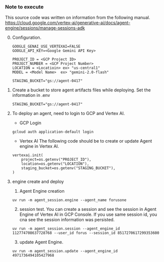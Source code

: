 ### Note to execute

This source code was written on information from the following manual.   
https://cloud.google.com/vertex-ai/generative-ai/docs/agent-engine/sessions/manage-sessions-adk

0. Configuration.
    ```
    GOOGLE_GENAI_USE_VERTEXAI=FALSE
    GOOGLE_API_KEY=<Google Gemini API Key>
                    
    PROJECT_ID = <GCP Project ID>
    PROJECT_NUMBER = <GCP Project Number>
    LOCATION = <Locatioin> ex> "us-central1"
    MODEL = <Model Name>  ex> "gemini-2.0-flash"

    STAGING_BUCKET="gs://agent-0417"
    ```

1. Create a bucket to store agent artifacts files while deploying.
    Set the information in .env
    ```
    STAGING_BUCKET="gs://agent-0417"
    ```

2. To deploy an agent, need to login to GCP and Vertex AI.
   * GCP Login
    ```
    gcloud auth application-default login 
    ```
   * Vertex AI 
    The following code should be to create or update Agent engine in Vertex AI.
    ```
    vertexai.init(
        project=os.getenv("PROJECT_ID"),
        location=os.getenv("LOCATION"),
        staging_bucket=os.getenv("STAGING_BUCKET"),
    )    
    ```

3. engine create and deploy

    1. Agent Engine creation
    ```
    uv run -m agent_session.engine --agent_name forusone
    ```

    2. session test.
    You can create a session and see the session in Agent Engine of Vertex AI in GCP Console. 
    If you use same session id, you cna see the session information was persisted.
    ```
    uv run -m agent_session.session --agent_engine_id 112774708637728768 --user_id forus --session_id 8517270617299353600
    ```
    
    3. update Agent Engine.
    ```
    uv run -m agent_session.update --agent_engine_id 4971736494105427968
    ```

